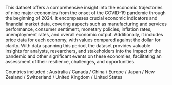 This dataset offers a comprehensive insight into the economic trajectories of nine major economies from the onset of the COVID-19 pandemic through the beginning of 2024. It encompasses crucial economic indicators and financial market data, covering aspects such as manufacturing and services performance, consumer sentiment, monetary policies, inflation rates, unemployment rates, and overall economic output. Additionally, it includes price data for each economy, with values compared against the dollar for clarity. With data spanning this period, the dataset provides valuable insights for analysts, researchers, and stakeholders into the impact of the pandemic and other significant events on these economies, facilitating an assessment of their resilience, challenges, and opportunities.

Countries included : Australia / Canada / China / Europe / Japan / New Zealand / Switzerland / United Kingdom / United States
